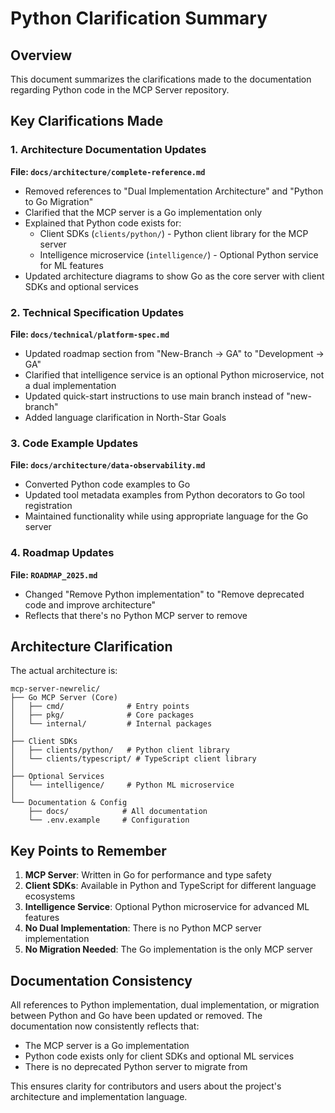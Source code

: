 # Python Clarification Summary

## Overview

This document summarizes the clarifications made to the documentation regarding Python code in the MCP Server repository.

## Key Clarifications Made

### 1. Architecture Documentation Updates

**File: `docs/architecture/complete-reference.md`**
- Removed references to "Dual Implementation Architecture" and "Python to Go Migration"
- Clarified that the MCP server is a Go implementation only
- Explained that Python code exists for:
  - Client SDKs (`clients/python/`) - Python client library for the MCP server
  - Intelligence microservice (`intelligence/`) - Optional Python service for ML features
- Updated architecture diagrams to show Go as the core server with client SDKs and optional services

### 2. Technical Specification Updates

**File: `docs/technical/platform-spec.md`**
- Updated roadmap section from "New-Branch → GA" to "Development → GA"
- Clarified that intelligence service is an optional Python microservice, not a dual implementation
- Updated quick-start instructions to use main branch instead of "new-branch"
- Added language clarification in North-Star Goals

### 3. Code Example Updates

**File: `docs/architecture/data-observability.md`**
- Converted Python code examples to Go
- Updated tool metadata examples from Python decorators to Go tool registration
- Maintained functionality while using appropriate language for the Go server

### 4. Roadmap Updates

**File: `ROADMAP_2025.md`**
- Changed "Remove Python implementation" to "Remove deprecated code and improve architecture"
- Reflects that there's no Python MCP server to remove

## Architecture Clarification

The actual architecture is:

```
mcp-server-newrelic/
├── Go MCP Server (Core)
│   ├── cmd/              # Entry points
│   ├── pkg/              # Core packages
│   └── internal/         # Internal packages
│
├── Client SDKs
│   ├── clients/python/   # Python client library
│   └── clients/typescript/ # TypeScript client library
│
├── Optional Services
│   └── intelligence/     # Python ML microservice
│
└── Documentation & Config
    ├── docs/            # All documentation
    └── .env.example     # Configuration
```

## Key Points to Remember

1. **MCP Server**: Written in Go for performance and type safety
2. **Client SDKs**: Available in Python and TypeScript for different language ecosystems
3. **Intelligence Service**: Optional Python microservice for advanced ML features
4. **No Dual Implementation**: There is no Python MCP server implementation
5. **No Migration Needed**: The Go implementation is the only MCP server

## Documentation Consistency

All references to Python implementation, dual implementation, or migration between Python and Go have been updated or removed. The documentation now consistently reflects that:

- The MCP server is a Go implementation
- Python code exists only for client SDKs and optional ML services
- There is no deprecated Python server to migrate from

This ensures clarity for contributors and users about the project's architecture and implementation language.
